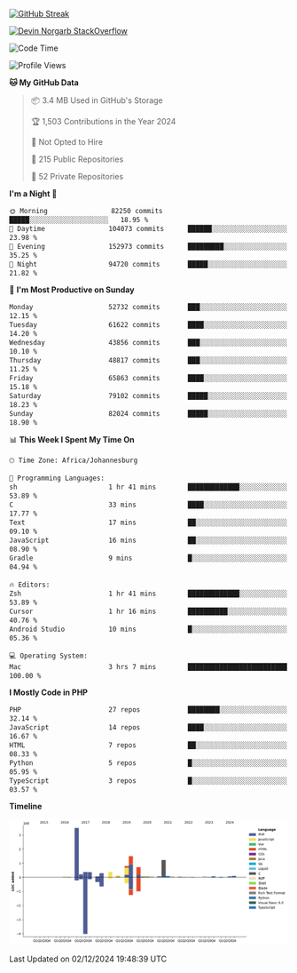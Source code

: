 
[![GitHub Streak](http://github-readme-streak-stats.herokuapp.com?user=DevinNorgarb&date_format=M%20j%5B%2C%20Y%5D)]()


[![Devin Norgarb StackOverflow](https://github-readme-stackoverflow.vercel.app/?userID=4993755)](https://stackoverflow.com/users/4993755/devin-norgarb)

<!--START_SECTION:waka-->
![Code Time](http://img.shields.io/badge/Code%20Time-9%2C256%20hrs%2046%20mins-blue)

![Profile Views](http://img.shields.io/badge/Profile%20Views-104-blue)

**🐱 My GitHub Data** 

> 📦 3.4 MB Used in GitHub's Storage 
 > 
> 🏆 1,503 Contributions in the Year 2024
 > 
> 🚫 Not Opted to Hire
 > 
> 📜 215 Public Repositories 
 > 
> 🔑 52 Private Repositories 
 > 
**I'm a Night 🦉** 

```text
🌞 Morning                82250 commits       █████░░░░░░░░░░░░░░░░░░░░   18.95 % 
🌆 Daytime                104073 commits      ██████░░░░░░░░░░░░░░░░░░░   23.98 % 
🌃 Evening                152973 commits      █████████░░░░░░░░░░░░░░░░   35.25 % 
🌙 Night                  94720 commits       █████░░░░░░░░░░░░░░░░░░░░   21.82 % 
```
📅 **I'm Most Productive on Sunday** 

```text
Monday                   52732 commits       ███░░░░░░░░░░░░░░░░░░░░░░   12.15 % 
Tuesday                  61622 commits       ████░░░░░░░░░░░░░░░░░░░░░   14.20 % 
Wednesday                43856 commits       ███░░░░░░░░░░░░░░░░░░░░░░   10.10 % 
Thursday                 48817 commits       ███░░░░░░░░░░░░░░░░░░░░░░   11.25 % 
Friday                   65863 commits       ████░░░░░░░░░░░░░░░░░░░░░   15.18 % 
Saturday                 79102 commits       █████░░░░░░░░░░░░░░░░░░░░   18.23 % 
Sunday                   82024 commits       █████░░░░░░░░░░░░░░░░░░░░   18.90 % 
```


📊 **This Week I Spent My Time On** 

```text
🕑︎ Time Zone: Africa/Johannesburg

💬 Programming Languages: 
sh                       1 hr 41 mins        █████████████░░░░░░░░░░░░   53.89 % 
C                        33 mins             ████░░░░░░░░░░░░░░░░░░░░░   17.77 % 
Text                     17 mins             ██░░░░░░░░░░░░░░░░░░░░░░░   09.10 % 
JavaScript               16 mins             ██░░░░░░░░░░░░░░░░░░░░░░░   08.90 % 
Gradle                   9 mins              █░░░░░░░░░░░░░░░░░░░░░░░░   04.94 % 

🔥 Editors: 
Zsh                      1 hr 41 mins        █████████████░░░░░░░░░░░░   53.89 % 
Cursor                   1 hr 16 mins        ██████████░░░░░░░░░░░░░░░   40.76 % 
Android Studio           10 mins             █░░░░░░░░░░░░░░░░░░░░░░░░   05.36 % 

💻 Operating System: 
Mac                      3 hrs 7 mins        █████████████████████████   100.00 % 
```

**I Mostly Code in PHP** 

```text
PHP                      27 repos            ████████░░░░░░░░░░░░░░░░░   32.14 % 
JavaScript               14 repos            ████░░░░░░░░░░░░░░░░░░░░░   16.67 % 
HTML                     7 repos             ██░░░░░░░░░░░░░░░░░░░░░░░   08.33 % 
Python                   5 repos             █░░░░░░░░░░░░░░░░░░░░░░░░   05.95 % 
TypeScript               3 repos             █░░░░░░░░░░░░░░░░░░░░░░░░   03.57 % 
```



**Timeline**

![Lines of Code chart](https://raw.githubusercontent.com/DevinNorgarb/DevinNorgarb/main/assets/bar_graph.png)


 Last Updated on 02/12/2024 19:48:39 UTC
<!--END_SECTION:waka-->

